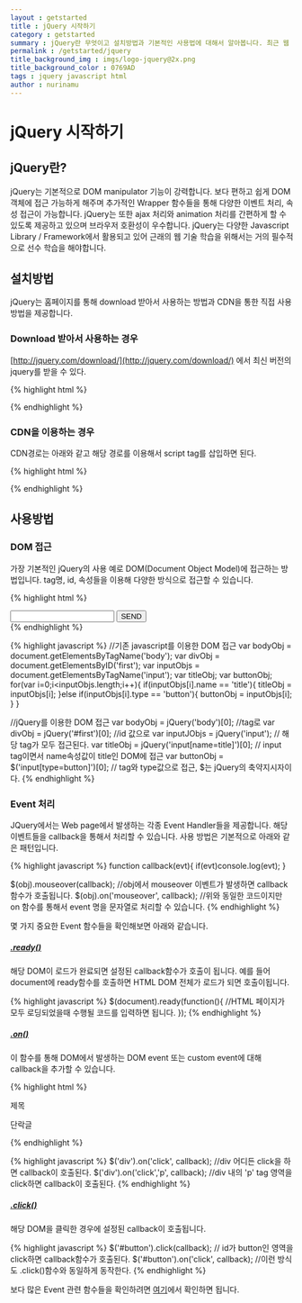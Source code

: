 ```yaml
---
layout : getstarted
title : jQuery 시작하기
category : getstarted
summary : jQuery란 무엇이고 설치방법과 기본적인 사용법에 대해서 알아봅니다. 최근 웹 어플리케이션 개발할때 필수적으로 사용하는 라이브러리이니 만큼 익숙해지는 것이 좋습니다.
permalink : /getstarted/jquery
title_background_img : imgs/logo-jquery@2x.png
title_background_color : 0769AD
tags : jquery javascript html
author : nurinamu
---
```


# jQuery 시작하기

## jQuery란?
jQuery는 기본적으로 DOM manipulator 기능이 강력합니다. 보다 편하고 쉽게 DOM 객체에 접근 가능하게 해주며 추가적인 Wrapper 함수들을 통해 다양한 이벤트 처리, 속성 접근이 가능합니다.
jQuery는 또한 ajax 처리와 animation 처리를 간편하게 할 수 있도록 제공하고 있으며 브라우저 호환성이 우수합니다. jQuery는 다양한 Javascript Library / Framework에서 활용되고 있어 근래의 웹 기술 학습을 위해서는 거의 필수적으로 선수 학습을 해야합니다.

## 설치방법

jQuery는 홈페이지를 통해 download 받아서 사용하는 방법과 CDN을 통한 직접 사용 방법을 제공합니다.

### Download 받아서 사용하는 경우

[http://jquery.com/download/](http://jquery.com/download/) 에서 최신 버전의 jquery를 받을 수 있다.

{% highlight html %}
<!-- 아래 tag를 필요한 위치에 삽입한다. 일반적으로 head 안에 위치한다. -->
<script type=”text/javascript” src=”/path/to/jquery.js”></script>
{% endhighlight %}

### CDN을 이용하는 경우

CDN경로는 아래와 같고 해당 경로를 이용해서 script tag를 삽입하면 된다.

{% highlight html %}
<!-- 아래 tag를 필요한 위치에 삽입한다. 일반적으로 head 안에 위치한다. -->
<script type=”text/javascript” src=”/path/to/jquery.js”></script>
{% endhighlight %}

## 사용방법

### DOM 접근
가장 기본적인 jQuery의 사용 예로 DOM(Document Object Model)에 접근하는 방법입니다.
tag명, id, 속성들을 이용해 다양한 방식으로 접근할 수 있습니다.

{% highlight html %}
<body>
    <div id="first">
        <input type="text" name="title">
        <input type="button" name="sendBtn" value="SEND">
    </div>
</body>
{% endhighlight %}

{% highlight javascript %}
//기존 javascript를 이용한 DOM 접근
var bodyObj = document.getElementsByTagName('body');
var divObj = document.getElementsByID('first');
var inputObjs = document.getElementsByTagName('input');
var titleObj;
var buttonObj;
for(var i=0;i<inputObjs.length;i++){
  if(inputObjs[i].name == 'title'){
    titleObj = inputObjs[i];
  }else if(inputObjs[i].type == 'button'){
    buttonObj = inputObjs[i];
  }
}

//jQuery를 이용한 DOM 접근
var bodyObj = jQuery('body')[0];  //tag로
var divObj = jQuery('#first')[0];  //id 값으로
var inputJObjs = jQuery('input');  // 해당 tag가 모두 접근된다.
var titleObj = jQuery('input[name=title]')[0]; // input tag이면서 name속성값이 title인 DOM에 접근
var buttonObj = $('input[type=button]')[0]; // tag와 type값으로 접근, $는 jQuery의 축약지시자이다.
{% endhighlight %}

### Event 처리
JQuery에서는 Web page에서 발생하는 각종 Event Handler들을 제공합니다.
해당 이벤트들을 callback을 통해서 처리할 수 있습니다. 사용 방법은 기본적으로 아래와 같은 패턴입니다.

{% highlight javascript %}
function callback(evt){
  if(evt)console.log(evt);
}

$(obj).mouseover(callback);  //obj에서 mouseover 이벤트가 발생하면 callback함수가 호출됩니다.
$(obj).on('mouseover', callback); //위와 동일한 코드이지만 on 함수를 통해서 event 명을 문자열로 처리할 수 있습니다.
{% endhighlight %}

몇 가지 중요한 Event 함수들을 확인해보면 아래와 같습니다.

##### [.ready()](http://api.jquery.com/ready/)
해당 DOM이 로드가 완료되면 설정된 callback함수가 호출이 됩니다. 예를 들어 document에 ready함수를 호출하면 HTML DOM 전체가 로드가 되면 호출이됩니다.

{% highlight javascript %}
$(document).ready(function(){
    //HTML 페이지가 모두 로딩되었을때 수행될 코드를 입력하면 됩니다.
});
{% endhighlight %}

##### [.on()](http://api.jquery.com/on/)
이 함수를 통해 DOM에서 발생하는 DOM event 또는 custom event에 대해 callback을 추가할 수 있습니다.

{% highlight html %}
<div>
  <span class="title">제목</span>
  <p>단락글</p>
</div>
{% endhighlight %}

{% highlight javascript %}
$('div').on('click', callback); //div 어디든 click을 하면 callback이 호출된다.
$('div').on('click','p', callback); //div 내의 'p' tag 영역을 click하면 callback이 호출된다.
{% endhighlight %}

##### [.click()](http://api.jquery.com/click/)
해당 DOM을 클릭한 경우에 설정된 callback이 호출됩니다.

{% highlight javascript %}
$('#button').click(callback); // id가 button인 영역을 click하면 callback함수가 호출된다.
$('#button').on('click', callback); //이런 방식도 .click()함수와 동일하게 동작한다.
{% endhighlight %}

보다 많은 Event 관련 함수들을 확인하려면 [여기](http://api.jquery.com/category/events/)에서 확인하면 됩니다.
